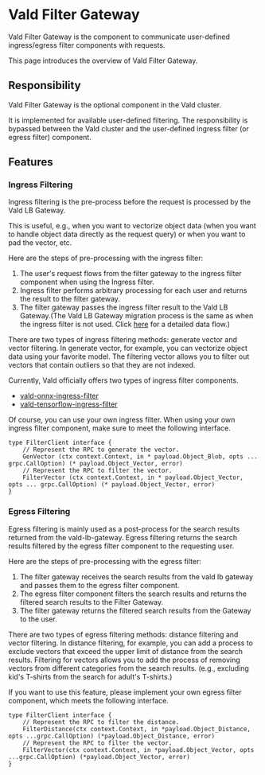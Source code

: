 # Vald Filter Gateway

Vald Filter Gateway is the component to communicate user-defined ingress/egress filter components with requests.

This page introduces the overview of Vald Filter Gateway.

## Responsibility

Vald Filter Gateway is the optional component in the Vald cluster.

It is implemented for available user-defined filtering.
The responsibility is bypassed between the Vald cluster and the user-defined ingress filter (or egress filter) component.

## Features

### Ingress Filtering

Ingress filtering is the pre-process before the request is processed by the Vald LB Gateway.

This is useful, e.g., when you want to vectorize object data (when you want to handle object data directly as the request query) or when you want to pad the vector, etc.

Here are the steps of pre-processing with the ingress filter:
1. The user's request flows from the filter gateway to the ingress filter component when using the Ingress filter.
1. Ingress filter performs arbitrary processing for each user and returns the result to the filter gateway.
1. The filter gateway passes the ingress filter result to the Vald LB Gateway.(The Vald LB Gateway migration process is the same as when the ingress filter is not used. Click [here](../../overview/data-flow.md) for a detailed data flow.)

There are two types of ingress filtering methods: generate vector and vector filtering.
In generate vector, for example, you can vectorize object data using your favorite model.
The filtering vector allows you to filter out vectors that contain outliers so that they are not indexed.

Currently, Vald officially offers two types of ingress filter components.
- [vald-onnx-ingress-filter](https://github.com/vdaas/vald-onnx-ingress-filter)
- [vald-tensorflow-ingress-filter](https://github.com/vdaas/vald-tensorflow-ingress-filter)

Of course, you can use your own ingress filter.
When using your own ingress filter component, make sure to meet the following interface.

```rpc
type FilterClient interface {
    // Represent the RPC to generate the vector.
    GenVector (ctx context.Context, in * payload.Object_Blob, opts ... grpc.CallOption) (* payload.Object_Vector, error)
    // Represent the RPC to filter the vector.
    FilterVector (ctx context.Context, in * payload.Object_Vector, opts ... grpc.CallOption) (* payload.Object_Vector, error)
}
```

### Egress Filtering 

<!-- TODO: describe about egress -->
Egress filtering is mainly used as a post-process for the search results returned from the vald-lb-gateway.
Egress filtering returns the search results filtered by the egress filter component to the requesting user.

Here are the steps of pre-processing with the egress filter:
1. The filter gateway receives the search results from the vald lb gateway and passes them to the egress filter component.
1. The egress filter component filters the search results and returns the filtered search results to the Filter Gateway.
1. The filter gateway returns the filtered search results from the Gateway to the user.


There are two types of egress filtering methods: distance filtering and vector filtering.
In distance filtering, for example, you can add a process to exclude vectors that exceed the upper limit of distance from the search results.
Filtering for vectors allows you to add the process of removing vectors from different categories from the search results. (e.g., excluding kid's T-shirts from the search for adult's T-shirts.)

If you want to use this feature, please implement your own egress filter component, which meets the following interface.

```rpc
type FilterClient interface {
    // Represent the RPC to filter the distance.
    FilterDistance(ctx context.Context, in *payload.Object_Distance, opts ...grpc.CallOption) (*payload.Object_Distance, error)
    // Represent the RPC to filter the vector.
    FilterVector(ctx context.Context, in *payload.Object_Vector, opts ...grpc.CallOption) (*payload.Object_Vector, error)
}
```
